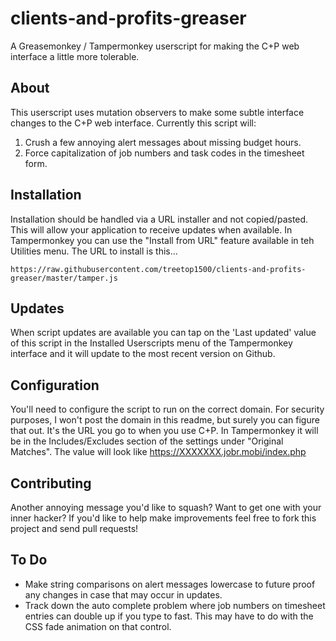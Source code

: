 # clients-and-profits-greaser
A Greasemonkey / Tampermonkey userscript for making the C+P web interface a little more tolerable.

## About
This userscript uses mutation observers to make some subtle interface changes to the C+P web interface.  Currently this script will:

1. Crush a few annoying alert messages about missing budget hours.
2. Force capitalization of job numbers and task codes in the timesheet form.

## Installation
Installation should be handled via a URL installer and not copied/pasted.  This will allow your application to receive updates when available.  In Tampermonkey you can use the "Install from URL" feature available in teh Utilities menu.  The URL to install is this...

`https://raw.githubusercontent.com/treetop1500/clients-and-profits-greaser/master/tamper.js`

## Updates
When script updates are available you can tap on the 'Last updated' value of this script in the Installed Userscripts menu of the Tampermonkey interface and it will update to the most recent version on Github.

## Configuration
You'll need to configure the script to run on the correct domain.  For security purposes, I won't post the domain in this readme, but surely you can figure that out.  It's the URL you go to when you use C+P.  In Tampermonkey it will be in the Includes/Excludes section of the settings under "Original Matches".  The value will look like https://XXXXXXX.jobr.mobi/index.php

## Contributing
Another annoying message you'd like to squash? Want to get one with your inner hacker? If you'd like to help make improvements feel free to fork this project and send pull requests!

## To Do
 - Make string comparisons on alert messages lowercase to future proof any changes in case that may occur in updates.
 - Track down the auto complete problem where job numbers on timesheet entries can double up if you type to fast.  This may have to do with the CSS fade animation on that control.
